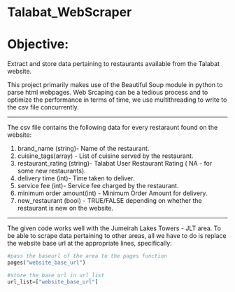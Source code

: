 # Talabat_WebScraper


# Objective:
Extract and store data pertaining to restaurants available from the Talabat website.


This project primarily makes use of the Beautiful Soup module in python to parse html webpages.
Web Srcaping can be a tedious process and to optimize the performance in terms of time, we use multithreading to write to the csv file concurrently.

***

The csv file contains the following data for every restaraunt found on the website: 

1. brand_name (string)- Name of the restaurant. 
2. cuisine_tags(array) - List of cuisine served by the restaurant.    
3. restaurant_rating (string)- Talabat User Restaurant Rating ( NA - for some new restaurants). 
4. delivery time (int)- Time taken to deliver. 
5. service fee (int)- Service fee charged by the restaurant.    
6. minimum order amount(int) - Minimum Order Amount for delivery. 
7. new_restaurant (bool) - TRUE/FALSE depending on whether the restaurant is new on the website. 


*** 

The given code works well with the Jumeirah Lakes Towers - JLT area.
To be able to scrape data pertaining to other areas, all we have to do is replace the website base url at the appropriate lines, specifically:

```python 
#pass the baseurl of the area to the pages function
pages("website_base_url") 

#store the base url in url_list
url_list=["website_base_url"]

 ```
